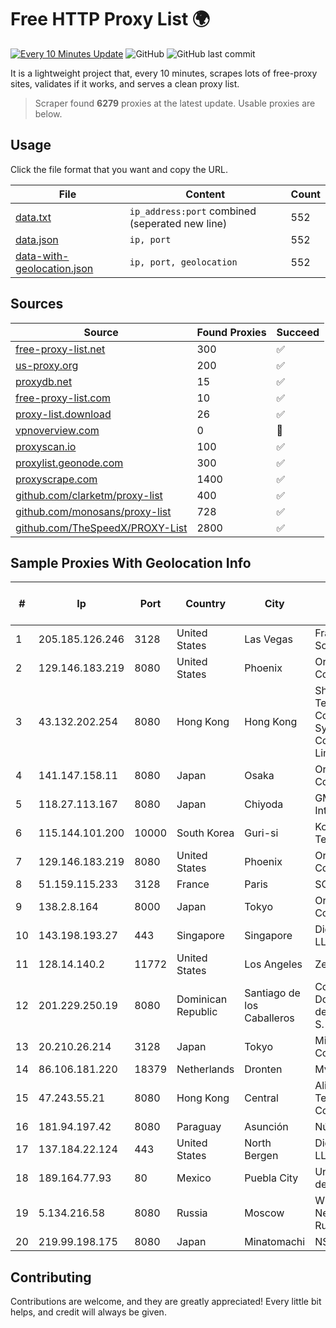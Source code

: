 
# Free HTTP Proxy List 🌍

[![Every 10 Minutes Update](https://github.com/mertguvencli/http-proxy-list/actions/workflows/main.yml/badge.svg?branch=main)](https://github.com/mertguvencli/http-proxy-list/actions/workflows/main.yml)
![GitHub](https://img.shields.io/github/license/mertguvencli/http-proxy-list)
![GitHub last commit](https://img.shields.io/github/last-commit/mertguvencli/http-proxy-list)

It is a lightweight project that, every 10 minutes, scrapes lots of free-proxy sites, validates if it works, and serves a clean proxy list.


> Scraper found **6279** proxies at the latest update. Usable proxies are below.

## Usage

Click the file format that you want and copy the URL.


|File|Content|Count|
|----|-------|-----|
|[data.txt](https://raw.githubusercontent.com/mertguvencli/http-proxy-list/main/proxy-list/data.txt)|`ip_address:port` combined (seperated new line)|552|
|[data.json](https://raw.githubusercontent.com/mertguvencli/http-proxy-list/main/proxy-list/data.json)|`ip, port`|552|
|[data-with-geolocation.json](https://raw.githubusercontent.com/mertguvencli/http-proxy-list/main/proxy-list/data-with-geolocation.json)|`ip, port, geolocation`|552|

## Sources

|Source|Found Proxies|Succeed|
|------|-------------|-------|
|[free-proxy-list.net](https://free-proxy-list.net)|300|✅|
|[us-proxy.org](https://www.us-proxy.org)|200|✅|
|[proxydb.net](http://proxydb.net)|15|✅|
|[free-proxy-list.com](https://free-proxy-list.com/?page=&port=&type%5B%5D=http&type%5B%5D=https&up_time=0&search=Search)|10|✅|
|[proxy-list.download](https://www.proxy-list.download/HTTP)|26|✅|
|[vpnoverview.com](https://vpnoverview.com/privacy/anonymous-browsing/free-proxy-servers)|0|🚫|
|[proxyscan.io](https://www.proxyscan.io)|100|✅|
|[proxylist.geonode.com](https://proxylist.geonode.com/api/proxy-list?limit=300&page=1&sort_by=lastChecked&sort_type=desc&protocols=http,https)|300|✅|
|[proxyscrape.com](https://api.proxyscrape.com/v2/?request=displayproxies&protocol=http&timeout=10000&country=all&ssl=all&anonymity=all)|1400|✅|
|[github.com/clarketm/proxy-list](https://raw.githubusercontent.com/clarketm/proxy-list/master/proxy-list-raw.txt)|400|✅|
|[github.com/monosans/proxy-list](https://raw.githubusercontent.com/monosans/proxy-list/main/proxies/http.txt)|728|✅|
|[github.com/TheSpeedX/PROXY-List](https://raw.githubusercontent.com/TheSpeedX/PROXY-List/master/http.txt)|2800|✅|


## Sample Proxies With Geolocation Info

|#|Ip|Port|Country|City|Internet Service Provider|
|-|--|----|-------|----|-------------------------|
|1|205.185.126.246|3128|United States|Las Vegas|FranTech Solutions|
|2|129.146.183.219|8080|United States|Phoenix|Oracle Corporation|
|3|43.132.202.254|8080|Hong Kong|Hong Kong|Shenzhen Tencent Computer Systems Company Limited|
|4|141.147.158.11|8080|Japan|Osaka|Oracle Corporation|
|5|118.27.113.167|8080|Japan|Chiyoda|GMO Internet, Inc.|
|6|115.144.101.200|10000|South Korea|Guri-si|Korea Telecom|
|7|129.146.183.219|8080|United States|Phoenix|Oracle Corporation|
|8|51.159.115.233|3128|France|Paris|SCALEWAY|
|9|138.2.8.164|8000|Japan|Tokyo|Oracle Corporation|
|10|143.198.193.27|443|Singapore|Singapore|DigitalOcean, LLC|
|11|128.14.140.2|11772|United States|Los Angeles|Zenlayer Inc|
|12|201.229.250.19|8080|Dominican Republic|Santiago de los Caballeros|Compañía Dominicana de Teléfonos S. A.|
|13|20.210.26.214|3128|Japan|Tokyo|Microsoft Corporation|
|14|86.106.181.220|18379|Netherlands|Dronten|Mvps LTD|
|15|47.243.55.21|8080|Hong Kong|Central|Alibaba (US) Technology Co., Ltd.|
|16|181.94.197.42|8080|Paraguay|Asunción|Núcleo S.A.|
|17|137.184.22.124|443|United States|North Bergen|DigitalOcean, LLC|
|18|189.164.77.93|80|Mexico|Puebla City|Uninet S.A. de C.V|
|19|5.134.216.58|8080|Russia|Moscow|Wiland Network Russia|
|20|219.99.198.175|8080|Japan|Minatomachi|NSK Co., Ltd.|



## Contributing

Contributions are welcome, and they are greatly appreciated! Every
little bit helps, and credit will always be given.

